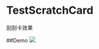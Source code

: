 # TestScratchCard

刮刮卡效果

##Demo
![](https://github.com/wzhnsc/TestScratchCard/blob/master/gif/show.gif)
